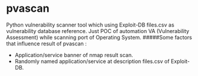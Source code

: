 # pvascan
Python vulnerability scanner tool which using Exploit-DB files.csv as vulnerability database reference.
Just POC of automation VA (Vulnerability Assessment) while scanning port of Operating System.
#####Some factors that influence result of pvascan :
* Application/service banner of nmap result scan.
* Randomly named application/service at description files.csv of Exploit-DB.
